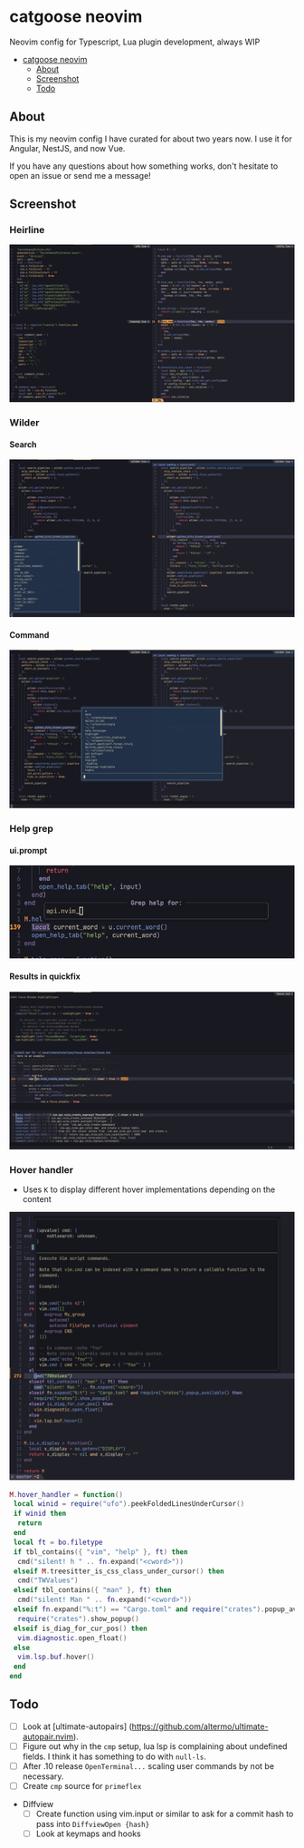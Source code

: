 # catgoose neovim

Neovim config for Typescript, Lua plugin development, always WIP

<!--toc:start-->

- [catgoose neovim](#catgoose-neovim)
  - [About](#about)
  - [Screenshot](#screenshot)
  - [Todo](#todo)
  <!--toc:end-->

## About

This is my neovim config I have curated for about two years now. I use it for
Angular, NestJS, and now Vue.

If you have any questions about how something works, don't hesitate to open
an issue or send me a message!

## Screenshot

### Heirline

![image](https://github.com/catgoose/nvim/blob/c3d07e870b87590d0acaa89be8f3a17fcf30ec9e/neovim1.png)

### Wilder

#### Search

![image](https://github.com/catgoose/nvim/blob/c3d07e870b87590d0acaa89be8f3a17fcf30ec9e/neovim2.png)

#### Command

![image](https://github.com/catgoose/nvim/blob/c3d07e870b87590d0acaa89be8f3a17fcf30ec9e/neovim3.png)

### Help grep

#### ui.prompt

![image](https://github.com/catgoose/nvim/blob/c3d07e870b87590d0acaa89be8f3a17fcf30ec9e/neovim4.png)

#### Results in quickfix

![image](https://github.com/catgoose/nvim/blob/c3d07e870b87590d0acaa89be8f3a17fcf30ec9e/neovim5.png)

### Hover handler

- Uses `K` to display different hover implementations depending on the content

![image](https://github.com/catgoose/nvim/blob/6159ac96f7a725a79d5ee5767c3d3ec8d1ece0ed/neovim6.png)

```lua
M.hover_handler = function()
 local winid = require("ufo").peekFoldedLinesUnderCursor()
 if winid then
  return
 end
 local ft = bo.filetype
 if tbl_contains({ "vim", "help" }, ft) then
  cmd("silent! h " .. fn.expand("<cword>"))
 elseif M.treesitter_is_css_class_under_cursor() then
  cmd("TWValues")
 elseif tbl_contains({ "man" }, ft) then
  cmd("silent! Man " .. fn.expand("<cword>"))
 elseif fn.expand("%:t") == "Cargo.toml" and require("crates").popup_available() then
  require("crates").show_popup()
 elseif is_diag_for_cur_pos() then
  vim.diagnostic.open_float()
 else
  vim.lsp.buf.hover()
 end
end

```

## Todo

- [ ] Look at [ultimate-autopairs]
      (<https://github.com/altermo/ultimate-autopair.nvim>).
- [ ] Figure out why in the `cmp` setup, lua lsp is complaining about undefined
      fields. I think it has something to do with `null-ls`.
- [ ] After .10 release `OpenTerminal...` scaling user commands by not be
      necessary.
- [ ] Create `cmp` source for `primeflex`
- Diffview
  - [ ] Create function using vim.input or similar to ask for a commit hash
        to pass into `DiffviewOpen {hash}`
  - [ ] Look at keymaps and hooks
